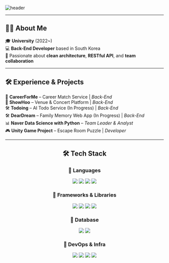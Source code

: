 <!--Header-->
![header](https://capsule-render.vercel.app/api?type=soft&color=gradient&customColorList=00f0ff,66ffcc,00bfff,3399ff,e0ffff&height=300&text=I'm%20Hyesuhan&fontColor=ffffff&fontSize=55&fontAlign=50&fontAlignY=50)


---

## 🙋‍♀️ About Me

🎓 **University** (2022~)  
💻 **Back-End Developer** based in South Korea  
🧠 Passionate about **clean architecture**, **RESTful API**, and **team collaboration**

---
## 🛠️ Experience & Projects
🎨 **CareerForMe** – Career Match Service | *Back-End*  
🎨 **ShowHoo** – Venue & Concert Platform | *Back-End*  
🛠️ **Todoing** – AI Todo Service (In Progress) | *Back-End*  
🛠️ **DearDream** – Family Memory Web App (In Progress) | *Back-End*  
📊 **Naver Data Science with Python** – *Team Leader & Analyst*  
🎮 **Unity Game Project** – Escape Room Puzzle | *Developer*

---

<h2 align="center">🛠 Tech Stack</h2>

<h3 align="center">📌 Languages</h3>
<p align="center">
  <img src="https://img.shields.io/badge/Spring-6DB33F?style=flat-square&logo=Spring&logoColor=white"/>
  <img src="https://img.shields.io/badge/C%2B%2B-00599C?style=flat-square&logo=c%2B%2B&logoColor=white"/>
  <img src="https://img.shields.io/badge/C%23-239120?style=flat-square&logo=c-sharp&logoColor=white"/>
  <img src="https://img.shields.io/badge/Python-3776AB?style=flat-square&logo=Python&logoColor=white"/>
</p>

<h3 align="center">📌 Frameworks & Libraries</h3>
<p align="center">
  <img src="https://img.shields.io/badge/Spring Boot-6DB33F?style=flat-square&logo=springboot&logoColor=white"/>
  <img src="https://img.shields.io/badge/springsecurity-6DB33F?style=flat-square&logo=springsecurity&logoColor=white"/>
  <img src="https://img.shields.io/badge/scikitlearn-F7931E?style=flat-square&logo=scikitlearn&logoColor=white"/>
  <img src="https://img.shields.io/badge/Unity-FFFFFF?style=flat-square&logo=unity&logoColor=white"/>
</p>

<h3 align="center">📌 Database</h3>
<p align="center">
  <img src="https://img.shields.io/badge/MySQL-4479A1?style=flat-square&logo=MySQL&logoColor=white"/>
  <img src="https://img.shields.io/badge/redis-FF4438?style=flat-square&logo=redis&logoColor=white"/>
</p>

<h3 align="center">📌 DevOps & Infra</h3>
<p align="center">
  <img src="https://img.shields.io/badge/Amazon%20AWS-232F3E?style=flat-square&logo=amazonaws&logoColor=white"/>
  <img src="https://img.shields.io/badge/docker-2496ED?style=flat-square&logo=docker&logoColor=white"/>
  <img src="https://img.shields.io/badge/nginx-009639?style=flat-square&logo=nginx&logoColor=white"/>
  <img src="https://img.shields.io/badge/githubactions-2088FF?style=flat-square&logo=githubactions&logoColor=white"/>
</p>


